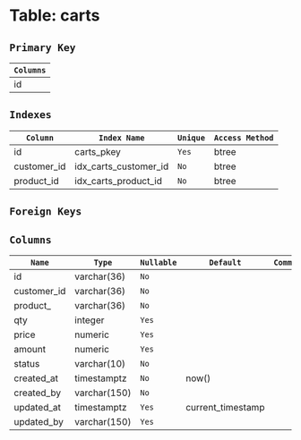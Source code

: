 # Table: carts

## `Primary Key`

| `Columns`    |
| ------------ |
| id           |

## `Indexes`
| `Column`         | `Index Name`                                 | `Unique`   | `Access Method`     |
| ---------------- | -------------------------------------------- | ---------- | ------------------- |
| id               | carts_pkey                                   | `Yes`      | btree               |
| customer_id      | idx_carts_customer_id                        | `No`       | btree               |
| product_id       | idx_carts_product_id                         | `No`       | btree               |



## `Foreign Keys`

## `Columns`

| `Name`         | `Type`                                 | `Nullable` | `Default`           | `Comment`            |
| -------------- | -------------------------------------- | ---------- | ------------------- | -------------------- |
| id             | varchar(36)                            | `No`       |                     |                      |
| customer_id    | varchar(36)                            | `No`       |                     |                      |
| product_       | varchar(36)                            | `No`       |                     |                      |
| qty            | integer                                | `Yes`      |                     |                      |
| price          | numeric                                | `Yes`      |                     |                      |
| amount         | numeric                                | `Yes`      |                     |                      |
| status         | varchar(10)                            | `No`       |                     |                      |
| created_at     | timestamptz                            | `No`       | now()               |                      |
| created_by     | varchar(150)                           | `No`       |                     |                      |
| updated_at     | timestamptz                            | `Yes`      | current_timestamp   |                      |
| updated_by     | varchar(150)                           | `Yes`      |                     |                      |